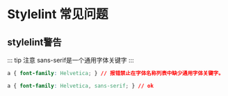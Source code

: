 # Stylelint 常见问题

## stylelint警告

::: tip 注意
sans-serif是一个通用字体关键字
:::

```css
a { font-family: Helvetica; } // 报错禁止在字体名称列表中缺少通用字体关键字。

a { font-family: Helvetica, sans-serif; } // ok
```
